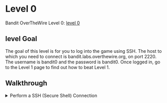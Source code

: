 # Level 0

Bandit OverTheWire Level 0: [level 0](https://overthewire.org/wargames/bandit/bandit0.html)

## **level Goal**
The goal of this level is for you to log into the game using SSH. The host to which you need to connect is bandit.labs.overthewire.org, on port 2220. The username is bandit0 and the password is bandit0. Once logged in, go to the Level 1 page to find out how to beat Level 1.

## **Walkthrough**
<details>
<summary> Perform a SSH (Secure Shell) Connection</summary>
    - Figure out how to connect to ssh host with ssh user bandit0
</detials>
<details>
<summary> Bandit uses port 2220 instead of port 22 </summary>
    - Figure out how to add a custom port to the ssh connection command
</detials>
<details>
<summary> Use the given password and connect to the server</summary>
    - password: bandit0
</detials>

<detials>

<summary>## **Level 0 Command**</summary>
ssh bandit0@bandit.labs.overthewire.org -p 2220 
password bandit0
</details>
